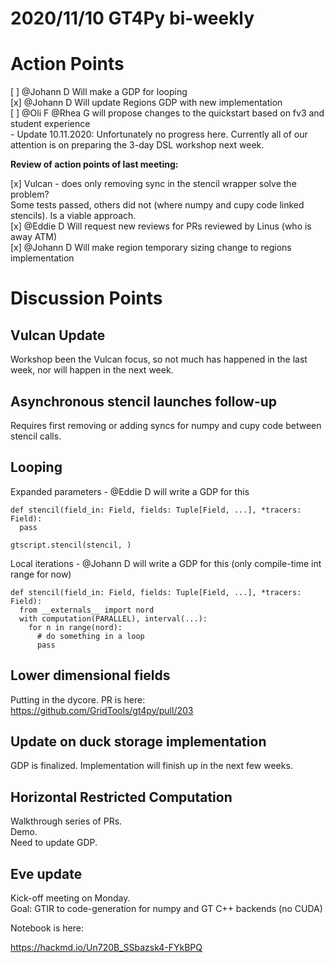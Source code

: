 # 2020/11/10 GT4Py bi-weekly  
  
# Action Points  
[ ] @Johann D Will make a GDP for looping  
[x] @Johann D Will update Regions GDP with new implementation  
[ ] @Oli F @Rhea G will propose changes to the quickstart based on fv3 and student experience  
    - Update 10.11.2020: Unfortunately no progress here. Currently all of our attention is on preparing the 3-day DSL workshop next week.  
  
**Review of action points of last meeting:**  
  
[x] Vulcan - does only removing sync in the stencil wrapper solve the problem?  
    Some tests passed, others did not (where numpy and cupy code linked stencils). Is a viable approach.  
[x] @Eddie D Will request new reviews for PRs reviewed by Linus (who is away ATM)  
[x] @Johann D Will make region temporary sizing change to regions implementation  
# Discussion Points  
## Vulcan Update  
  
Workshop been the Vulcan focus, so not much has happened in the last week, nor will happen in the next week.  
  
  
## Asynchronous stencil launches follow-up  
  
Requires first removing or adding syncs for numpy and cupy code between stencil calls.  
  
  
## Looping  
  
Expanded parameters - @Eddie D will write a GDP for this  
  
    def stencil(field_in: Field, fields: Tuple[Field, ...], *tracers: Field):  
      pass  
      
    gtscript.stencil(stencil, )  
  
Local iterations - @Johann D will write a GDP for this (only compile-time int range for now)  
  
    def stencil(field_in: Field, fields: Tuple[Field, ...], *tracers: Field):  
      from __externals__ import nord  
      with computation(PARALLEL), interval(...):  
        for n in range(nord):  
          # do something in a loop  
          pass  
  
  
## Lower dimensional fields  
  
Putting in the dycore. PR is here: https://github.com/GridTools/gt4py/pull/203  
  
  
## Update on duck storage implementation  
  
GDP is finalized. Implementation will finish up in the next few weeks.  
  
  
## Horizontal Restricted Computation  
  
Walkthrough series of PRs.  
Demo.  
Need to update GDP.  
  
  
## Eve update  
  
Kick-off meeting on Monday.  
Goal: GTIR to code-generation for numpy and GT C++ backends (no CUDA)  
  
Notebook is here:  
  
https://hackmd.io/Un720B_SSbazsk4-FYkBPQ  
  
  
